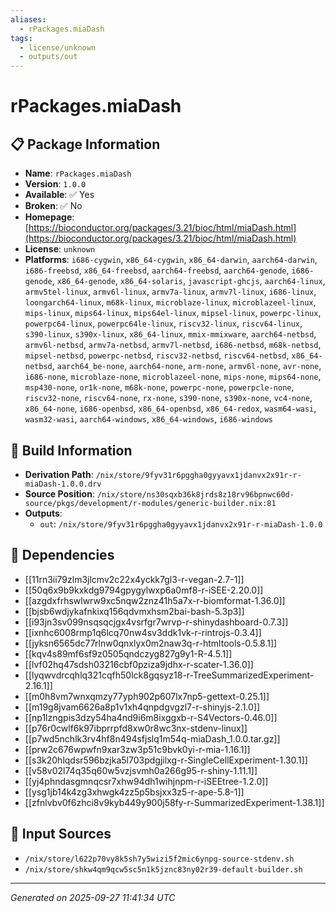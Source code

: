 ```yaml
---
aliases:
  - rPackages.miaDash
tags:
  - license/unknown
  - outputs/out
---
```


# rPackages.miaDash

## 📋 Package Information

- **Name**: `rPackages.miaDash`
- **Version**: `1.0.0`
- **Available**: ✅ Yes
- **Broken**: ✅ No
- **Homepage**: [https://bioconductor.org/packages/3.21/bioc/html/miaDash.html](https://bioconductor.org/packages/3.21/bioc/html/miaDash.html)
- **License**: `unknown`
- **Platforms**: `i686-cygwin`, `x86_64-cygwin`, `x86_64-darwin`, `aarch64-darwin`, `i686-freebsd`, `x86_64-freebsd`, `aarch64-freebsd`, `aarch64-genode`, `i686-genode`, `x86_64-genode`, `x86_64-solaris`, `javascript-ghcjs`, `aarch64-linux`, `armv5tel-linux`, `armv6l-linux`, `armv7a-linux`, `armv7l-linux`, `i686-linux`, `loongarch64-linux`, `m68k-linux`, `microblaze-linux`, `microblazeel-linux`, `mips-linux`, `mips64-linux`, `mips64el-linux`, `mipsel-linux`, `powerpc-linux`, `powerpc64-linux`, `powerpc64le-linux`, `riscv32-linux`, `riscv64-linux`, `s390-linux`, `s390x-linux`, `x86_64-linux`, `mmix-mmixware`, `aarch64-netbsd`, `armv6l-netbsd`, `armv7a-netbsd`, `armv7l-netbsd`, `i686-netbsd`, `m68k-netbsd`, `mipsel-netbsd`, `powerpc-netbsd`, `riscv32-netbsd`, `riscv64-netbsd`, `x86_64-netbsd`, `aarch64_be-none`, `aarch64-none`, `arm-none`, `armv6l-none`, `avr-none`, `i686-none`, `microblaze-none`, `microblazeel-none`, `mips-none`, `mips64-none`, `msp430-none`, `or1k-none`, `m68k-none`, `powerpc-none`, `powerpcle-none`, `riscv32-none`, `riscv64-none`, `rx-none`, `s390-none`, `s390x-none`, `vc4-none`, `x86_64-none`, `i686-openbsd`, `x86_64-openbsd`, `x86_64-redox`, `wasm64-wasi`, `wasm32-wasi`, `aarch64-windows`, `x86_64-windows`, `i686-windows`

## 🔧 Build Information

- **Derivation Path**: `/nix/store/9fyv31r6pggha0gyyavx1jdanvx2x91r-r-miaDash-1.0.0.drv`
- **Source Position**: `/nix/store/ns30sqxb36k8jrds8z18rv96bpnwc60d-source/pkgs/development/r-modules/generic-builder.nix:81`
- **Outputs**:
  - `out`:  `/nix/store/9fyv31r6pggha0gyyavx1jdanvx2x91r-r-miaDash-1.0.0`

## 🔗 Dependencies

- [[11rn3ii79zlm3jlcmv2c22x4yckk7gl3-r-vegan-2.7-1]]
- [[50q6x9b9kxkdg9794gpygylwxp6a0mf8-r-iSEE-2.20.0]]
- [[azgdxfrhswlwrw9xc5nqw2znz41h5a7x-r-biomformat-1.36.0]]
- [[bjsb6wdjykafnkixq156qdvmxhsm2bai-bash-5.3p3]]
- [[i93jn3sv099nsqsqcjgx4vsrfgr7wrvp-r-shinydashboard-0.7.3]]
- [[ixnhc6008rmp1q6lcq70nw4sv3ddk1vk-r-rintrojs-0.3.4]]
- [[jyksn6565dc77rlnw0qnxlyx0m2naw3q-r-htmltools-0.5.8.1]]
- [[kqv4s89mf6sf9z0505qndczyg827g9y1-R-4.5.1]]
- [[lvf02hq47sdsh03216cbf0pziza9jdhx-r-scater-1.36.0]]
- [[lyqwvdrcqhlq321cqfh50lck8gqsyz18-r-TreeSummarizedExperiment-2.16.1]]
- [[m0h8vm7wnxqmzy77yph902p607lx7np5-gettext-0.25.1]]
- [[m19g8jvam6626a8p1v1xh4qnpdgvgzl7-r-shinyjs-2.1.0]]
- [[np1lzngpis3dzy54ha4nd9i6m8ixggxb-r-S4Vectors-0.46.0]]
- [[p76r0cwlf6k97ibprrpfd8xw0r8wc3nx-stdenv-linux]]
- [[p7wd5nchlk3rv4hf8n494sfjslq1m54q-miaDash_1.0.0.tar.gz]]
- [[prw2c676wpwfn9xar3zw3p51c9bvk0yi-r-mia-1.16.1]]
- [[s3k20hlqdsr596bzjka5l703pdgjilxg-r-SingleCellExperiment-1.30.1]]
- [[v58v02l74q35q60w5vzjsvmh0a266g95-r-shiny-1.11.1]]
- [[yj4phndasgmnqcsr7xhw94dh1wihjnpm-r-iSEEtree-1.2.0]]
- [[ysg1jb14k4zg3xhwgk4zz5p5bsjxx3z5-r-ape-5.8-1]]
- [[zfnlvbv0f6zhci8v9kyb449y900j58fy-r-SummarizedExperiment-1.38.1]]

## 📁 Input Sources

- `/nix/store/l622p70vy8k5sh7y5wizi5f2mic6ynpg-source-stdenv.sh`
- `/nix/store/shkw4qm9qcw5sc5n1k5jznc83ny02r39-default-builder.sh`

---
*Generated on 2025-09-27 11:41:34 UTC*
